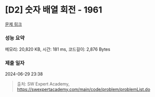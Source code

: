 # [D2] 숫자 배열 회전 - 1961 

[문제 링크](https://swexpertacademy.com/main/code/problem/problemDetail.do?contestProbId=AV5Pq-OKAVYDFAUq) 

### 성능 요약

메모리: 20,820 KB, 시간: 181 ms, 코드길이: 2,876 Bytes

### 제출 일자

2024-06-29 23:38



> 출처: SW Expert Academy, https://swexpertacademy.com/main/code/problem/problemList.do